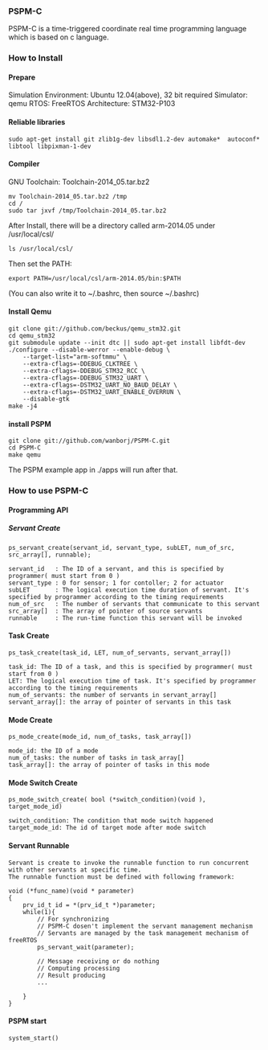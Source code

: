 ### PSPM-C

PSPM-C is a time-triggered coordinate real time programming language which is based on c language.


### How to Install

#### Prepare

Simulation Environment: Ubuntu 12.04(above), 32 bit required
Simulator: qemu
RTOS: FreeRTOS
Architecture: STM32-P103

#### Reliable libraries

```
sudo apt-get install git zlib1g-dev libsdl1.2-dev automake*  autoconf* libtool libpixman-1-dev
```

#### Compiler

GNU Toolchain: Toolchain-2014_05.tar.bz2

```
mv Toolchain-2014_05.tar.bz2 /tmp
cd /
sudo tar jxvf /tmp/Toolchain-2014_05.tar.bz2
```

After Install, there will be a directory called arm-2014.05 under /usr/local/csl/
```
ls /usr/local/csl/
```

Then set the PATH:
```
export PATH=/usr/local/csl/arm-2014.05/bin:$PATH
```
(You can also write it to ~/.bashrc, then source ~/.bashrc)

#### Install Qemu
```
git clone git://github.com/beckus/qemu_stm32.git
cd qemu_stm32
git submodule update --init dtc || sudo apt-get install libfdt-dev
./configure --disable-werror --enable-debug \
    --target-list="arm-softmmu" \
    --extra-cflags=-DDEBUG_CLKTREE \
    --extra-cflags=-DDEBUG_STM32_RCC \
    --extra-cflags=-DDEBUG_STM32_UART \
    --extra-cflags=-DSTM32_UART_NO_BAUD_DELAY \
    --extra-cflags=-DSTM32_UART_ENABLE_OVERRUN \
    --disable-gtk
make -j4
```

#### install PSPM
```
git clone git://github.com/wanborj/PSPM-C.git
cd PSPM-C
make qemu
```

The PSPM example app in ./apps will run after that.


### How to use PSPM-C

#### Programming API

##### Servant Create

```
ps_servant_create(servant_id, servant_type, subLET, num_of_src, src_array[], runnable);

servant_id   : The ID of a servant, and this is specified by programmer( must start from 0 )
servant_type : 0 for sensor; 1 for contoller; 2 for actuator
subLET       : The logical execution time duration of servant. It's specified by programmer according to the timing requirements
num_of_src   : The number of servants that communicate to this servant
src_array[]  : The array of pointer of source servants
runnable     : The run-time function this servant will be invoked
```
#### Task Create
```
ps_task_create(task_id, LET, num_of_servants, servant_array[])

task_id: The ID of a task, and this is specified by programmer( must start from 0 )
LET: The logical execution time of task. It's specified by programmer according to the timing requirements
num_of_servants: the number of servants in servant_array[]
servant_array[]: the array of pointer of servants in this task
```

#### Mode Create
```
ps_mode_create(mode_id, num_of_tasks, task_array[])

mode_id: the ID of a mode
num_of_tasks: the number of tasks in task_array[]
task_array[]: the array of pointer of tasks in this mode

```

#### Mode Switch Create
```
ps_mode_switch_create( bool (*switch_condition)(void ),  target_mode_id)

switch_condition: The condition that mode switch happened
target_mode_id: The id of target mode after mode switch
```

#### Servant Runnable
```
Servant is create to invoke the runnable function to run concurrent with other servants at specific time.
The runnable function must be defined with following framework:

void (*func_name)(void * parameter)
{
	prv_id_t id = *(prv_id_t *)parameter;
	while(1){
		// For synchronizing
		// PSPM-C dosen't implement the servant management mechanism
		// Servants are managed by the task management mechanism of freeRTOS
		ps_servant_wait(parameter);
		
		// Message receiving or do nothing
		// Computing processing
		// Result producing
		...

	}
}

```

#### PSPM start
```
system_start()
```




